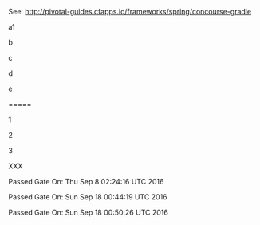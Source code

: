 See: http://pivotal-guides.cfapps.io/frameworks/spring/concourse-gradle

a1

b

c

d

e

=====

1

2

3

XXX

Passed Gate On: Thu Sep  8 02:24:16 UTC 2016

Passed Gate On: Sun Sep 18 00:44:19 UTC 2016

Passed Gate On: Sun Sep 18 00:50:26 UTC 2016


